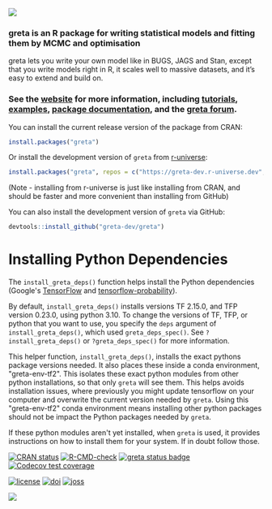 ![](logos/top_banner.png)

### greta is an R package for writing statistical models and fitting them by MCMC and optimisation

greta lets you write your own model like in BUGS, JAGS and Stan, except
that you write models right in R, it scales well to massive datasets,
and it’s easy to extend and build on.

### See the [website](https://greta-stats.org/) for more information, including [tutorials](https://greta-stats.org/articles/get_started.html), [examples](https://greta-stats.org/articles/example_models.html), [package documentation](https://greta-stats.org/reference/index.html), and the [greta forum](https://forum.greta-stats.org).

You can install the current release version of the package from
CRAN:

``` r
install.packages("greta")
```

Or install the development version of `greta` from [r-universe](http://greta-dev.r-universe.dev/ui/):

```r
install.packages("greta", repos = c("https://greta-dev.r-universe.dev", "https://cloud.r-project.org"))
```

(Note - installing from r-universe is just like installing from CRAN, and should be faster and more convenient than installing from GitHub)

You can also install the development version of `greta` via GitHub:

``` r
devtools::install_github("greta-dev/greta")
```

# Installing Python Dependencies

The `install_greta_deps()` function helps install the Python dependencies (Google's [TensorFlow](https://www.tensorflow.org/) and [tensorflow-probability](https://github.com/tensorflow/probability)). 

By default, `install_greta_deps()` installs versions TF 2.15.0, and TFP version 0.23.0, using python 3.10. To change the versions of TF, TFP, or python that you want to use, you specify the `deps` argument of `install_greta_deps()`, which used `greta_deps_spec()`. See `?install_greta_deps()` or `?greta_deps_spec()` for more information.

This helper function, `install_greta_deps()`, installs the exact pythons package versions needed. It also places these inside a conda environment, "greta-env-tf2". This isolates these exact python modules from other python installations, so that only `greta` will see them. This helps avoids installation issues, where previously you might update tensorflow on your computer and overwrite the current version needed by `greta`. Using this "greta-env-tf2" conda environment means installing other python packages should not be impact the Python packages needed by `greta`.

If these python modules aren't yet installed, when `greta` is used, it provides instructions on how to install them for your system. If in doubt follow those. 

<!-- badges: start -->
[![CRAN status](https://www.r-pkg.org/badges/version/greta)](https://CRAN.R-project.org/package=greta)
[![R-CMD-check](https://github.com/greta-dev/greta/workflows/R-CMD-check/badge.svg)](https://github.com/greta-dev/greta/actions)
[![greta status badge](https://greta-dev.r-universe.dev/badges/greta)](https://greta-dev.r-universe.dev/greta)
[![Codecov test coverage](https://codecov.io/gh/greta-dev/greta/branch/master/graph/badge.svg)](https://app.codecov.io/gh/greta-dev/greta?branch=master)


[![license](https://img.shields.io/badge/License-Apache%202.0-blue.svg)](https://opensource.org/license/apache-2-0)
[![doi](https://zenodo.org/badge/73758247.svg)](https://zenodo.org/badge/latestdoi/73758247)
[![joss](https://joss.theoj.org/papers/10.21105/joss.01601/status.svg)](https://joss.theoj.org/papers/10.21105/joss.01601)
<!-- badges: end -->

![](logos/bottom_banner.png)
